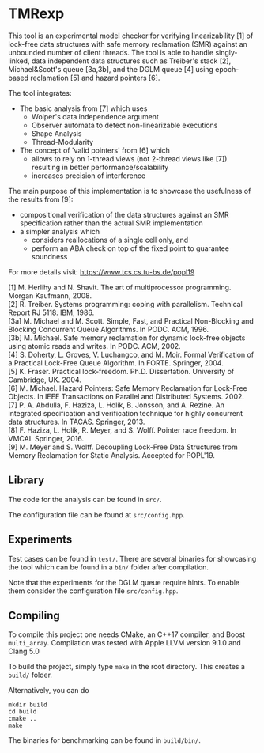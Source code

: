 TMRexp
======


This tool is an experimental model checker for verifying linearizability [1] of lock-free data structures with safe memory reclamation (SMR) against an unbounded number of client threads.
The tool is able to handle singly-linked, data independent data structures such as Treiber's stack [2], Michael&Scott's queue [3a,3b], and the DGLM queue [4] using epoch-based reclamation [5] and hazard pointers [6].

The tool integrates:
   - The basic analysis from [7] which uses
      - Wolper's data independence argument
      - Observer automata to detect non-linearizable executions
      - Shape Analysis
      - Thread-Modularity
   - The concept of 'valid pointers' from [6] which
      - allows to rely on 1-thread views (not 2-thread views like [7]) resulting in better performance/scalability
      - increases precision of interference

The main purpose of this implementation is to showcase the usefulness of the results from [9]:
   - compositional verification of the data structures against an SMR specification rather than the actual SMR implementation
   - a simpler analysis which
      - considers reallocations of a single cell only, and
      - perform an ABA check on top of the fixed point to guarantee soundness

For more details visit: https://www.tcs.cs.tu-bs.de/popl19


[1] M. Herlihy and N. Shavit. The art of multiprocessor programming. Morgan Kaufmann, 2008.  
[2] R. Treiber. Systems programming: coping with parallelism. Technical Report RJ 5118. IBM, 1986.  
[3a] M. Michael and M. Scott. Simple, Fast, and Practical Non-Blocking and Blocking Concurrent Queue Algorithms. In PODC. ACM, 1996.  
[3b] M. Michael. Safe memory reclamation for dynamic lock-free objects using atomic reads and writes. In PODC. ACM, 2002.  
[4] S. Doherty, L. Groves, V. Luchangco, and M. Moir. Formal Verification of a Practical Lock-Free Queue Algorithm. In FORTE. Springer, 2004.  
[5] K. Fraser. Practical lock-freedom. Ph.D. Dissertation. University of Cambridge, UK. 2004.  
[6] M. Michael. Hazard Pointers: Safe Memory Reclamation for Lock-Free Objects. In IEEE Transactions on Parallel and Distributed Systems. 2002.  
[7] P. A. Abdulla, F. Haziza, L. Holík, B. Jonsson, and A. Rezine. An integrated specification and verification technique for highly concurrent data structures. In TACAS. Springer, 2013.  
[8] F. Haziza, L. Holík, R. Meyer, and S. Wolff. Pointer race freedom. In VMCAI. Springer, 2016.  
[9] M. Meyer and S. Wolff. Decoupling Lock-Free Data Structures from Memory Reclamation for Static Analysis. Accepted for POPL'19.  


Library
-------

The code for the analysis can be found in `src/`.

The configuration file can be found at `src/config.hpp`.


Experiments
-----------

Test cases can be found in `test/`.
There are several binaries for showcasing the tool which can be found in a `bin/` folder after compilation.

Note that the experiments for the DGLM queue require hints.
To enable them consider the configuration file `src/config.hpp`.


Compiling
---------

To compile this project one needs CMake, an C++17 compiler, and Boost `multi_array`.
Compilation was tested with Apple LLVM version 9.1.0 and Clang 5.0

To build the project, simply type `make` in the root directory.
This creates a `build/` folder.

Alternatively, you can do
```
mkdir build
cd build
cmake ..
make
```

The binaries for benchmarking can be found in `build/bin/`.

